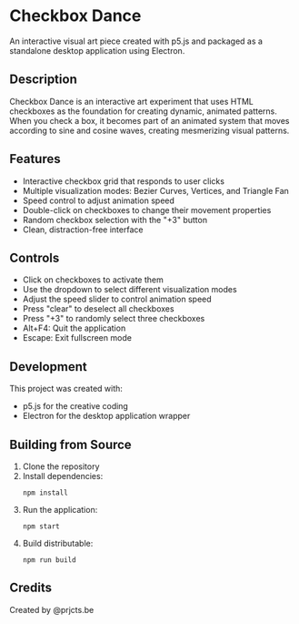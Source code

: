 # Checkbox Dance

An interactive visual art piece created with p5.js and packaged as a standalone desktop application using Electron.

## Description

Checkbox Dance is an interactive art experiment that uses HTML checkboxes as the foundation for creating dynamic, animated patterns. When you check a box, it becomes part of an animated system that moves according to sine and cosine waves, creating mesmerizing visual patterns.

## Features

- Interactive checkbox grid that responds to user clicks
- Multiple visualization modes: Bezier Curves, Vertices, and Triangle Fan
- Speed control to adjust animation speed
- Double-click on checkboxes to change their movement properties
- Random checkbox selection with the "+3" button
- Clean, distraction-free interface

## Controls

- Click on checkboxes to activate them
- Use the dropdown to select different visualization modes
- Adjust the speed slider to control animation speed
- Press "clear" to deselect all checkboxes
- Press "+3" to randomly select three checkboxes
- Alt+F4: Quit the application
- Escape: Exit fullscreen mode

## Development

This project was created with:
- p5.js for the creative coding
- Electron for the desktop application wrapper

## Building from Source

1. Clone the repository
2. Install dependencies:
   ```
   npm install
   ```
3. Run the application:
   ```
   npm start
   ```
4. Build distributable:
   ```
   npm run build
   ```

## Credits

Created by @prjcts.be
